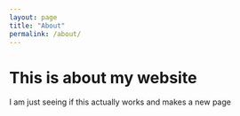 ```yaml
---
layout: page
title: "About"
permalink: /about/
---
```


# This is about my website
I am just seeing if this actually works and makes a new page
